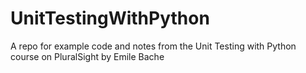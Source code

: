 # UnitTestingWithPython
A repo for example code and notes from the Unit Testing with Python course on PluralSight by Emile Bache
